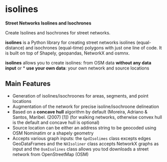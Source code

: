# isolines

**Street Networks Isolines and Isochrones**

Create Isolines and Isochrones for street networks.

**isolines** is a Python library for creating street networks isolines (equal-distance) 
and isochrones (equal-time) polygons with just one line of code. It is built on top of Shapely,
geopandas, NetworkX and osmnx.

**isolines** allows you to create isolines:
from OSM data **without any data input** or * **use your own data**: your own network and source locations

## Main Features
   * Generation of isolines/isochroones for areas, segments, and point locations
   * Augmentation of the network for precise isoline/isochroone delineation
   * Based on a **concave hull** algorithm by default (Moreira, Adriano & Santos, Maribel. (2007) [1]) (for walking networks, otherwise convex hull is the default  and concave hull is optional)
   * Source location can be either an address string to be geocoded using OSM Nominatim or a shapely geometry
   * Accepts various graph inputs:  the ```GpdIsolimes``` class excepts edges GeoDataFrames and the
    ```NXIsoliner``` class accepts NetworkX graphs as input and the ```OsmIsolines``` class
    allows you tod downloads a street network from OpenStreetMap (OSM)
